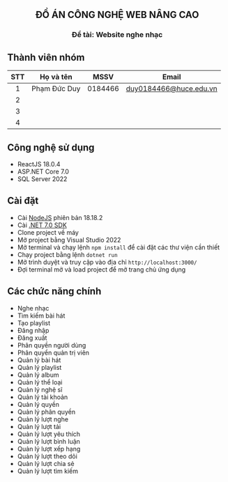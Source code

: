 <div style="text-align:center;">
  
## **ĐỒ ÁN CÔNG NGHỆ WEB NÂNG CAO**
### **Đề tài: Website nghe nhạc**
</div>

## Thành viên nhóm
| STT | Họ và tên | MSSV | Email |
| :---: | --- | --- | --- |
| 1 | Phạm Đức Duy | 0184466 | duy0184466@huce.edu.vn |
| 2 |  |  |
| 3 |  |  |
| 4 |  |  |

## Công nghệ sử dụng
- ReactJS 18.0.4
- ASP.NET Core 7.0
- SQL Server 2022

## Cài đặt
- Cài [NodeJS](https://nodejs.org/dist/v18.18.2/node-v18.18.2-x64.msi) phiên bản 18.18.2
- Cài [.NET 7.0 SDK](https://dotnet.microsoft.com/download/dotnet/7.0)
- Clone project về máy
- Mở project bằng Visual Studio 2022
- Mở terminal và chạy lệnh `npm install` để cài đặt các thư viện cần thiết
- Chạy project bằng lệnh `dotnet run`
- Mở trình duyệt và truy cập vào địa chỉ `http://localhost:3000/`
- Đợi terminal mở và load project để mở trang chủ ứng dụng

## Các chức năng chính
- Nghe nhạc
- Tìm kiếm bài hát
- Tạo playlist
- Đăng nhập
- Đăng xuất
- Phân quyền người dùng
- Phân quyền quản trị viên
- Quản lý bài hát
- Quản lý playlist
- Quản lý album
- Quản lý thể loại
- Quản lý nghệ sĩ
- Quản lý tài khoản
- Quản lý quyền
- Quản lý phân quyền
- Quản lý lượt nghe
- Quản lý lượt tải
- Quản lý lượt yêu thích
- Quản lý lượt bình luận
- Quản lý lượt xếp hạng
- Quản lý lượt theo dõi
- Quản lý lượt chia sẻ
- Quản lý lượt tìm kiếm


